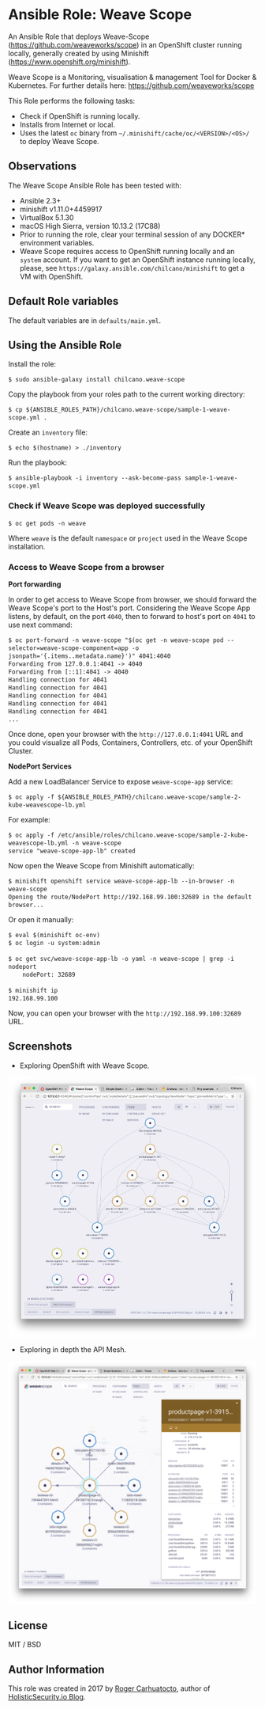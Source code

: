 # Ansible Role: Weave Scope

An Ansible Role that deploys Weave-Scope (https://github.com/weaveworks/scope) in an OpenShift cluster running locally, generally created by using Minishift (https://www.openshift.org/minishift).

Weave Scope is a Monitoring, visualisation & management Tool for Docker & Kubernetes.
For further details here: https://github.com/weaveworks/scope

This Role performs the following tasks:

- Check if OpenShift is running locally.
- Installs from Internet or local.
- Uses the latest `oc` binary from `~/.minishift/cache/oc/<VERSION>/<OS>/` to deploy Weave Scope.

## Observations

The Weave Scope Ansible Role has been tested with:
- Ansible 2.3+
- minishift v1.11.0+4459917
- VirtualBox 5.1.30
- macOS High Sierra, version 10.13.2 (17C88)
- Prior to running the role, clear your terminal session of any DOCKER* environment variables.
- Weave Scope requires access to OpenShift running locally and an `system` account. If you want to get an OpenShift instance running locally, please, see `https://galaxy.ansible.com/chilcano/minishift` to get a VM with OpenShift.

## Default Role variables

The default variables are in `defaults/main.yml`.

## Using the Ansible Role

Install the role:
```
$ sudo ansible-galaxy install chilcano.weave-scope
```

Copy the playbook from your roles path to the current working directory:
```
$ cp ${ANSIBLE_ROLES_PATH}/chilcano.weave-scope/sample-1-weave-scope.yml .
```

Create an `inventory` file:
```
$ echo $(hostname) > ./inventory
```

Run the playbook:
```
$ ansible-playbook -i inventory --ask-become-pass sample-1-weave-scope.yml
```

### Check if Weave Scope was deployed successfully

```
$ oc get pods -n weave

```

Where `weave` is the default `namespace` or `project` used in the Weave Scope installation.


### Access to Weave Scope from a browser

__Port forwarding__

In order to get access to Weave Scope from browser, we should forward the Weave Scope's port to the Host's port. Considering the Weave Scope App listens, by default, on the port `4040`, then to forward to host's port on `4041` to use next command:
```
$ oc port-forward -n weave-scope "$(oc get -n weave-scope pod --selector=weave-scope-component=app -o jsonpath='{.items..metadata.name}')" 4041:4040
Forwarding from 127.0.0.1:4041 -> 4040
Forwarding from [::1]:4041 -> 4040
Handling connection for 4041
Handling connection for 4041
Handling connection for 4041
Handling connection for 4041
Handling connection for 4041
...
```

Once done, open your browser with the `http://127.0.0.1:4041` URL and you could visualize all Pods, Containers, Controllers, etc. of your OpenShift Cluster.

__NodePort Services__

Add a new LoadBalancer Service to expose `weave-scope-app` service:
```
$ oc apply -f ${ANSIBLE_ROLES_PATH}/chilcano.weave-scope/sample-2-kube-weavescope-lb.yml
```

For example:
```
$ oc apply -f /etc/ansible/roles/chilcano.weave-scope/sample-2-kube-weavescope-lb.yml -n weave-scope
service "weave-scope-app-lb" created
```

Now open the Weave Scope from Minishift automatically:
```
$ minishift openshift service weave-scope-app-lb --in-browser -n weave-scope
Opening the route/NodePort http://192.168.99.100:32689 in the default browser...
```

Or open it manually:
```
$ eval $(minishift oc-env)
$ oc login -u system:admin

$ oc get svc/weave-scope-app-lb -o yaml -n weave-scope | grep -i nodeport
    nodePort: 32689

$ minishift ip
192.168.99.100
```

Now, you can open your browser with the `http://192.168.99.100:32689` URL.


## Screenshots

* Exploring OpenShift with Weave Scope.

![Exploring OpenShift with Weave Scope](https://github.com/chilcano/ansible-role-weave-scope/blob/master/imgs/api-mesh-security-2-weave-scope.png "Exploring OpenShift with Weave Scope")


* Exploring in depth the API Mesh.

![Exploring in depth the API Mesh](https://github.com/chilcano/ansible-role-weave-scope/blob/master/imgs/api-mesh-security-9-weave-scope-bookinfo-mesh.png "Exploring in depth the API Mesh")


## License

MIT / BSD

## Author Information

This role was created in 2017 by [Roger Carhuatocto](https://www.linkedin.com/in/rcarhuatocto), author of [HolisticSecurity.io Blog](https://holisticsecurity.io).
